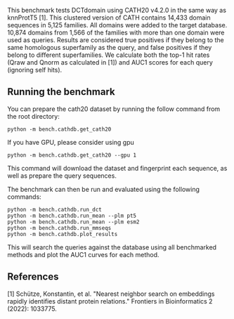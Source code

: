This benchmark tests DCTdomain using CATH20 v4.2.0 in the same way as knnProtT5 [1]. This clustered version of CATH contains 14,433 domain sequences in 5,125 families. All domains were added to the target database. 10,874 domains from 1,566 of the families with more than one domain were used as queries. Results are considered true positives if they belong to the same homologous superfamily as the query, and false positives if they belong to different superfamilies. We calculate both the top-1 hit rates (Qraw and Qnorm as calculated in [1]) and AUC1 scores for each query (ignoring self hits).

## Running the benchmark
You can prepare the cath20 dataset by running the follow command from the root directory:

```
python -m bench.cathdb.get_cath20
```

If you have GPU, please consider using gpu
```
python -m bench.cathdb.get_cath20 --gpu 1
```

This command will download the dataset and fingerprint each sequence, as well as prepare the query sequences.

The benchmark can then be run and evaluated using the following commands:

```
python -m bench.cathdb.run_dct
python -m bench.cathdb.run_mean --plm pt5
python -m bench.cathdb.run_mean --plm esm2
python -m bench.cathdb.run_mmseqs
python -m bench.cathdb.plot_results
```

This will search the queries against the database using all benchmarked methods and plot the AUC1 curves for each method.

## References

[1] Schütze, Konstantin, et al. "Nearest neighbor search on embeddings rapidly identifies distant protein relations." Frontiers in Bioinformatics 2 (2022): 1033775.
